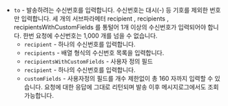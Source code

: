 * `to` - 발송하려는 수신번호를 입력합니다. 수신번호는 대시(-) 등 기호를 제외한 번호만 입력합니다. 세 개의 서브파라메터 recipient , recipients , recipientsWithCustomFields 를 통털어 1개 이상의 수신번호가 입력되어야 합니다. 한번 요청에 수신번호는 1,000 개를 넘을 수 없습니다.
  * `recipient` - 하나의 수신번호를 입력합니다.
  * `recipients` - 배열 형식의 수신번호 목록을 입력합니다.
  * `recipientsWithCustomFields` - 사용자 정의 필드
  * `recipient` - 하나의 수신번호를 입력합니다.
  * `customFields` - 사용자정의 필드를 개수 제한없이 총 160 자까지 입력할 수 있습니다. 요청에 대한 응답에 그대로 리턴되며 발송 이후 메시지로그에서도 조회 가능합니다.